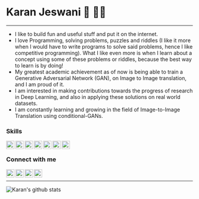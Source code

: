 <!--
**codewithkaranjeswani/codewithkaranjeswani** is a ✨ _special_ ✨ repository because its `README.md` (this file) appears on your GitHub profile.

Here are some ideas to get you started:

- 🔭 I’m currently working on ...
- 🌱 I’m currently learning ...
- 👯 I’m looking to collaborate on ...
- 🤔 I’m looking for help with ...
- 💬 Ask me about ...
- 📫 How to reach me: [@karanjeswani306](https://twitter.com/karanjeswani306)
- 😄 Pronouns: ...
- ⚡ Fun fact: ...
Made using https://github.com/anuraghazra/github-readme-stats
-->
# Karan Jeswani :vulcan_salute: :technologist:
---
- I like to build fun and useful stuff and put it on the internet.
- I love Programming, solving problems, puzzles and riddles (I like it more when I would have to write programs to solve said problems, hence I like competitive programming). What I like even more is when I learn about a concept using some of these problems or riddles, because the best way to learn is by doing!
- My greatest academic achievement as of now is being able to train a Generative Adversarial Network (GAN), on Image to Image translation, and I am proud of it.
- I am interested in making contributions towards the progress of research in Deep Learning, and also in applying these solutions on real world datasets.
- I am constantly learning and growing in the field of Image-to-Image Translation using conditional-GANs.

### Skills
<img align="left" alt="C" width="22px" src="https://devicons.github.io/devicon/devicon.git/icons/c/c-original.svg">
<img align="left" alt="C++" width="22px" src="https://devicons.github.io/devicon/devicon.git/icons/cplusplus/cplusplus-original.svg">
<img align="left" alt="Javascript" width="22px" src="https://www.vectorlogo.zone/logos/javascript/javascript-icon.svg">
<img align="left" alt="python" width="22px" src="https://www.vectorlogo.zone/logos/python/python-icon.svg">
<img align="left" alt="pytorch" width="22px" src="https://www.vectorlogo.zone/logos/pytorch/pytorch-icon.svg">
<img align="left" alt="tensorflow" width="22px" src="https://www.vectorlogo.zone/logos/tensorflow/tensorflow-icon.svg">
<img align="left" alt="git" width="22px" src="https://www.vectorlogo.zone/logos/git-scm/git-scm-icon.svg">
<br />

### Connect with me
[<img align="left" alt="krnjeswani21[AT]gmail.com" width="22px" src="https://www.vectorlogo.zone/logos/gmail/gmail-icon.svg" />][gmail]
[<img align="left" alt="karanjeswani | LinkedIn" width="22px" src="https://www.vectorlogo.zone/logos/linkedin/linkedin-icon.svg" />][linkedin]
[<img align="left" alt="karanjeswani306 | Twitter" width="22px" src="https://www.vectorlogo.zone/logos/twitter/twitter-official.svg" />][twitter]
[<img align="left" alt="karanjeswani306 | Mastodon" width="22px" src="https://www.vectorlogo.zone/logos/joinmastodon/joinmastodon-icon.svg" />][mastodon]
<br />

---
![Karan's github stats](https://github-readme-stats.vercel.app/api?username=codewithkaranjeswani&hide=stars&count_private=true&show_icons=true)
<!--![Top Langs](https://github-readme-stats.vercel.app/api/top-langs/?username=codewithkaranjeswani) -->

[gmail]: mailto:krnjeswani21@gmail.com
[twitter]: https://twitter.com/karanjeswani306
[linkedin]: https://linkedin.com/in/karanjeswani
[mastodon]: https://mastodon.social/@karanjeswani
